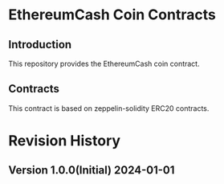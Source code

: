 # EthereumCash Coin Contracts

## Introduction

This repository provides the EthereumCash coin contract.

## Contracts

This contract is based on zeppelin-solidity ERC20 contracts.

# Revision History

## Version 1.0.0(Initial) 2024-01-01
